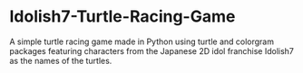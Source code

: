# Idolish7-Turtle-Racing-Game
A simple turtle racing game made in Python using turtle and colorgram packages featuring characters from the Japanese 2D idol franchise Idolish7 as the names of the turtles. 
